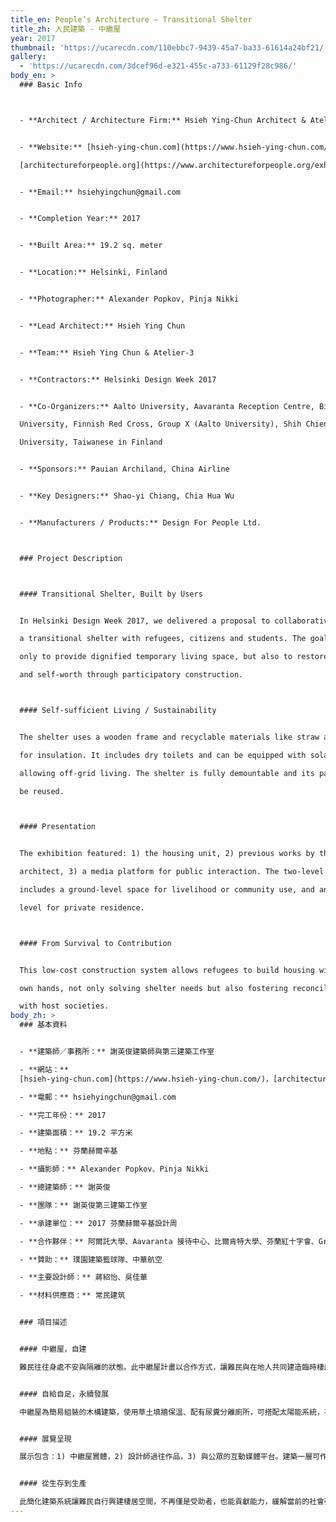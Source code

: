 ```yaml
---
title_en: People’s Architecture – Transitional Shelter
title_zh: 人民建築 - 中繼屋
year: 2017
thumbnail: 'https://ucarecdn.com/110ebbc7-9439-45a7-ba33-61614a24bf21/'
gallery:
  - 'https://ucarecdn.com/3dcef96d-e321-455c-a733-61129f28c986/'
body_en: >
  ### Basic Info



  - **Architect / Architecture Firm:** Hsieh Ying-Chun Architect & Atelier-3  


  - **Website:** [hsieh-ying-chun.com](https://www.hsieh-ying-chun.com/),

  [architectureforpeople.org](https://www.architectureforpeople.org/exhibition/peoples-architecture/)  


  - **Email:** hsiehyingchun@gmail.com  


  - **Completion Year:** 2017  


  - **Built Area:** 19.2 sq. meter  


  - **Location:** Helsinki, Finland  


  - **Photographer:** Alexander Popkov, Pinja Nikki  


  - **Lead Architect:** Hsieh Ying Chun  


  - **Team:** Hsieh Ying Chun & Atelier-3  


  - **Contractors:** Helsinki Design Week 2017  


  - **Co-Organizers:** Aalto University, Aavaranta Reception Centre, Bilkent

  University, Finnish Red Cross, Group X (Aalto University), Shih Chien

  University, Taiwanese in Finland  


  - **Sponsors:** Pauian Archiland, China Airline  


  - **Key Designers:** Shao-yi Chiang, Chia Hua Wu  


  - **Manufacturers / Products:** Design For People Ltd.



  ### Project Description



  #### Transitional Shelter, Built by Users


  In Helsinki Design Week 2017, we delivered a proposal to collaboratively build

  a transitional shelter with refugees, citizens and students. The goal is not

  only to provide dignified temporary living space, but also to restore dignity

  and self-worth through participatory construction.



  #### Self-sufficient Living / Sustainability


  The shelter uses a wooden frame and recyclable materials like straw and soil

  for insulation. It includes dry toilets and can be equipped with solar panels,

  allowing off-grid living. The shelter is fully demountable and its parts can

  be reused.



  #### Presentation


  The exhibition featured: 1) the housing unit, 2) previous works by the

  architect, 3) a media platform for public interaction. The two-level structure

  includes a ground-level space for livelihood or community use, and an upper

  level for private residence.



  #### From Survival to Contribution


  This low-cost construction system allows refugees to build housing with their

  own hands, not only solving shelter needs but also fostering reconciliation

  with host societies.
body_zh: >
  ### 基本資料


  - **建築師／事務所：** 謝英俊建築師與第三建築工作室  

  - **網站：**
  [hsieh-ying-chun.com](https://www.hsieh-ying-chun.com/)，[architectureforpeople.org](https://www.architectureforpeople.org/exhibition/peoples-architecture/)  

  - **電郵：** hsiehyingchun@gmail.com  

  - **完工年份：** 2017  

  - **建築面積：** 19.2 平方米  

  - **地點：** 芬蘭赫爾辛基  

  - **攝影師：** Alexander Popkov、Pinja Nikki  

  - **總建築師：** 謝英俊  

  - **團隊：** 謝英俊第三建築工作室  

  - **承建單位：** 2017 芬蘭赫爾辛基設計周  

  - **合作夥伴：** 阿爾託大學、Aavaranta 接待中心、比爾肯特大學、芬蘭紅十字會、Group X (阿爾託大學)、實踐大學、芬蘭台灣人協會  

  - **贊助：** 璞園建築籃球隊、中華航空  

  - **主要設計師：** 蔣紹怡、吳佳華  

  - **材料供應商：** 常民建筑  


  ### 項目描述


  #### 中繼屋，自建

  難民往往身處不安與隔離的狀態。此中繼屋計畫以合作方式，讓難民與在地人共同建造臨時棲居，藉此重建尊嚴與價值感。


  #### 自給自足，永續發展

  中繼屋為簡易組裝的木構建築，使用草土填牆保溫、配有尿糞分離廁所，可搭配太陽能系統，不依賴市政管線。建材可重複使用，環保且永續。


  #### 展覽呈現

  展示包含：1) 中繼屋實體，2) 設計師過往作品，3) 與公眾的互動媒體平台。建築一層可作為商店／工作坊／公共空間，二層為住宿區。


  #### 從生存到生產

  此簡化建築系統讓難民自行興建棲居空間，不再僅是受助者，也能貢獻能力，緩解當前的社會張力。
---
```


